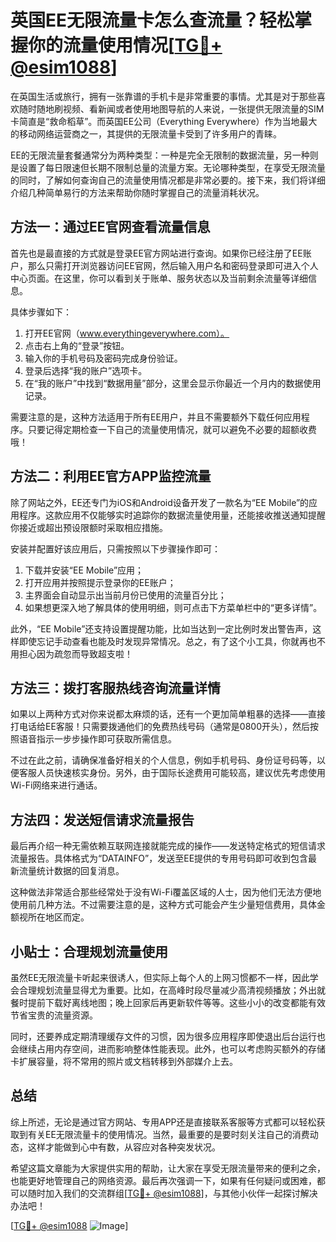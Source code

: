 # 英国EE无限流量卡怎么查流量？轻松掌握你的流量使用情况[[TG💪+ @esim1088](https://t.me/s/esim1088)]

在英国生活或旅行，拥有一张靠谱的手机卡是非常重要的事情。尤其是对于那些喜欢随时随地刷视频、看新闻或者使用地图导航的人来说，一张提供无限流量的SIM卡简直是“救命稻草”。而英国EE公司（Everything Everywhere）作为当地最大的移动网络运营商之一，其提供的无限流量卡受到了许多用户的青睐。

EE的无限流量套餐通常分为两种类型：一种是完全无限制的数据流量，另一种则是设置了每日限速但长期不限制总量的流量方案。无论哪种类型，在享受无限流量的同时，了解如何查询自己的流量使用情况都是非常必要的。接下来，我们将详细介绍几种简单易行的方法来帮助你随时掌握自己的流量消耗状况。

## 方法一：通过EE官网查看流量信息

首先也是最直接的方式就是登录EE官方网站进行查询。如果你已经注册了EE账户，那么只需打开浏览器访问EE官网，然后输入用户名和密码登录即可进入个人中心页面。在这里，你可以看到关于账单、服务状态以及当前剩余流量等详细信息。

具体步骤如下：
1. 打开EE官网（www.everythingeverywhere.com）。
2. 点击右上角的“登录”按钮。
3. 输入你的手机号码及密码完成身份验证。
4. 登录后选择“我的账户”选项卡。
5. 在“我的账户”中找到“数据用量”部分，这里会显示你最近一个月内的数据使用记录。

需要注意的是，这种方法适用于所有EE用户，并且不需要额外下载任何应用程序。只要记得定期检查一下自己的流量使用情况，就可以避免不必要的超额收费哦！

## 方法二：利用EE官方APP监控流量

除了网站之外，EE还专门为iOS和Android设备开发了一款名为“EE Mobile”的应用程序。这款应用不仅能够实时追踪你的数据流量使用量，还能接收推送通知提醒你接近或超出预设限额时采取相应措施。

安装并配置好该应用后，只需按照以下步骤操作即可：
1. 下载并安装“EE Mobile”应用；
2. 打开应用并按照提示登录你的EE账户；
3. 主界面会自动显示出当前月份已使用的流量百分比；
4. 如果想更深入地了解具体的使用明细，则可点击下方菜单栏中的“更多详情”。

此外，“EE Mobile”还支持设置提醒功能，比如当达到一定比例时发出警告声，这样即使忘记手动查看也能及时发现异常情况。总之，有了这个小工具，你就再也不用担心因为疏忽而导致超支啦！

## 方法三：拨打客服热线咨询流量详情

如果以上两种方式对你来说都太麻烦的话，还有一个更加简单粗暴的选择——直接打电话给EE客服！只需要拨通他们的免费热线号码（通常是0800开头），然后按照语音指示一步步操作即可获取所需信息。

不过在此之前，请确保准备好相关的个人信息，例如手机号码、身份证号码等，以便客服人员快速核实身份。另外，由于国际长途费用可能较高，建议优先考虑使用Wi-Fi网络来进行通话。

## 方法四：发送短信请求流量报告

最后再介绍一种无需依赖互联网连接就能完成的操作——发送特定格式的短信请求流量报告。具体格式为“DATAINFO”，发送至EE提供的专用号码即可收到包含最新流量统计数据的回复消息。

这种做法非常适合那些经常处于没有Wi-Fi覆盖区域的人士，因为他们无法方便地使用前几种方法。不过需要注意的是，这种方式可能会产生少量短信费用，具体金额视所在地区而定。

## 小贴士：合理规划流量使用

虽然EE无限流量卡听起来很诱人，但实际上每个人的上网习惯都不一样，因此学会合理规划流量显得尤为重要。比如，在高峰时段尽量减少高清视频播放；外出就餐时提前下载好离线地图；晚上回家后再更新软件等等。这些小小的改变都能有效节省宝贵的流量资源。

同时，还要养成定期清理缓存文件的习惯，因为很多应用程序即使退出后台运行也会继续占用内存空间，进而影响整体性能表现。此外，也可以考虑购买额外的存储卡扩展容量，将不常用的照片或文档转移到外部媒介上去。

## 总结

综上所述，无论是通过官方网站、专用APP还是直接联系客服等方式都可以轻松获取到有关EE无限流量卡的使用情况。当然，最重要的是要时刻关注自己的消费动态，这样才能做到心中有数，从容应对各种突发状况。

希望这篇文章能为大家提供实用的帮助，让大家在享受无限流量带来的便利之余，也能更好地管理自己的网络资源。最后再次强调一下，如果有任何疑问或困难，都可以随时加入我们的交流群组[[TG💪+ @esim1088](https://t.me/s/esim1088)]，与其他小伙伴一起探讨解决办法吧！

[[TG💪+ @esim1088](https://t.me/s/esim1088) ![Image](https://i.postimg.cc/4NQfJmqS/Snipaste-2025-05-13-00-14-12.png)]